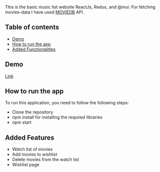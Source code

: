 This is the basic music list website ReactJs, Redux, and @mui. For fetching movies-data  I have used [MOVIEDB](#https://api.themoviedb.org/3) API.

## Table of contents

* [Demo](#demo)
* [How to run the app](#how-to-run-the-app)
* [Added Functionalities](#added-functionalities)


## Demo

[Link](https://music-player-mehtab39.vercel.app)


## How to run the app

To run this application, you need to follow the following steps: 

* Clone the repository
* npm install for installing the required libraries
* npm start


## Added Features

* Watch list of movies
* Add movies to wishlist 
* Delete movies from the watch list
* Wishlist page 
